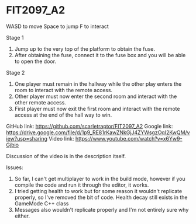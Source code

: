 # FIT2097_A2

WASD to move
Space to jump
F to interact

Stage 1
1. Jump up to the very top of the platform to obtain the fuse.
2. After obtaining the fuse, connect it to the fuse box and you will be able to open the door.

Stage 2
1. One player must remain in the hallway while the other play enters the room to interact with the remote access.
2. Other player must now enter the second room and interact with the other remote access.
3. First player must now exit the first room and interact with the remote access at the end of the hall way to win.

GitHub link: https://github.com/scarletraptor/FIT2097_A2
Google link: https://drive.google.com/file/d/1p9_RE81rKawZNkGjJ4ZYWsgzOqI2KwQM/view?usp=sharing
Video link: https://www.youtube.com/watch?v=x6Yw9-Gjbio

Discussion of the video is in the description itself.

Issues:
1. So far, I can't get multiplayer to work in the build mode, however if you compile the code and run it through the editor, it works.
2. I tried getting health to work but for some reason it wouldn't replicate properly, so I've removed the bit of code. Health decay still exists in the GameMode C++ class
3. Messages also wouldn't replicate properly and I'm not entirely sure why either.
